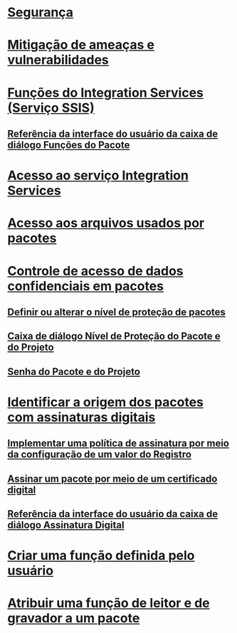 # [Segurança](security-overview-integration-services.md)
# [Mitigação de ameaças e vulnerabilidades](../threat-and-vulnerability-mitigation-integration-services.md)
# [Funções do Integration Services (Serviço SSIS)](integration-services-roles-ssis-service.md)
## [Referência da interface do usuário da caixa de diálogo Funções do Pacote](../package-roles-dialog-box-ui-reference.md)
# [Acesso ao serviço Integration Services](../access-to-the-integration-services-service.md)
# [Acesso aos arquivos usados por pacotes](../access-to-files-used-by-packages.md)
# [Controle de acesso de dados confidenciais em pacotes](access-control-for-sensitive-data-in-packages.md)
## [Definir ou alterar o nível de proteção de pacotes](../set-or-change-the-protection-level-of-packages.md)
## [Caixa de diálogo Nível de Proteção do Pacote e do Projeto](../package-and-project-protection-level-dialog-box.md)
## [Senha do Pacote e do Projeto](../package-and-project-password.md)
# [Identificar a origem dos pacotes com assinaturas digitais](identify-the-source-of-packages-with-digital-signatures.md)
## [Implementar uma política de assinatura por meio da configuração de um valor do Registro](../implement-a-signing-policy-by-setting-a-registry-value.md)
## [Assinar um pacote por meio de um certificado digital](../sign-a-package-by-using-a-digital-certificate.md)
## [Referência da interface do usuário da caixa de diálogo Assinatura Digital](../digital-signing-dialog-box-ui-reference.md)
# [Criar uma função definida pelo usuário](../create-a-user-defined-role.md)
# [Atribuir uma função de leitor e de gravador a um pacote](../assign-a-reader-and-writer-role-to-a-package.md)
